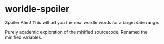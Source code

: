 # worldle-spoiler
Spoiler Alert! This will tell you the next wordle words for a target date range.

Purely academic exploration of the minified sourcecode.
Renamed the minified variables.
